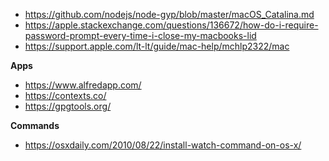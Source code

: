 - https://github.com/nodejs/node-gyp/blob/master/macOS_Catalina.md
- https://apple.stackexchange.com/questions/136672/how-do-i-require-password-prompt-every-time-i-close-my-macbooks-lid
- https://support.apple.com/lt-lt/guide/mac-help/mchlp2322/mac

**Apps**

- https://www.alfredapp.com/
- https://contexts.co/
- https://gpgtools.org/

**Commands**

- https://osxdaily.com/2010/08/22/install-watch-command-on-os-x/
